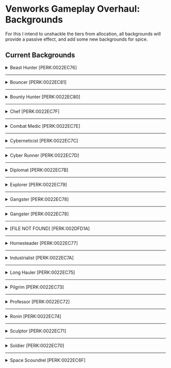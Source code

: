 # Venworks Gameplay Overhaul: Backgrounds

For this I intend to unshackle the tiers from allocation, all backgrounds will provide a passive effect, and add some new backgrounds for spice.

## Current Backgrounds

<details>

<summary>Beast Hunter [PERK:0022EC76]</summary>

### Existing

#### Description
From the Ashta of Akila to the Terrormorphs that plague the whole of the Settled Systems, hostile alien life abounds. You've learned the skills to track them, find them, and take them down.

#### Effects
- None 

#### Traits 
- Fitness
- Ballistics
- Gastronomy

### Overhauled

#### Description
From Critters to Apex Predators hostile alien life abounds. You've learned the skills to track them, take them down, and roast'em up. (15% bonus damage to aliens)

#### Effects
- Passive Effect: 15% bonus damage to aliens

#### Traits 
- Rifle Certification
- Zoology
- Gastronomy

</details>

-------------------------------------------------------------------------------

<details>

<summary>Bouncer [PERK:0022EC81]</summary>

### Existing

#### Description
You've worked the line at the toughest clubs in the Settled Systems. Back then, you learned that most non-lethal confrontations can be solved one of two ways: a strong right hook, or a more strongly secured door.

#### Effects
None 

#### Traits 
- Boxing
- Security
- Fitness

### Existing

#### Description
You've worked the line at the toughest clubs in the Settled Systems. Back then, you learned that most non-lethal confrontations can be solved one of two ways: a strong right hook, or a strong defense.

#### Effects
- Passive Effect: 15% physical damage reduction

#### Traits 
- Boxing
- Martial Arts
- Fitness

</details>

-------------------------------------------------------------------------------

<details>

<summary>Bounty Hunter [PERK:0022EC80]</summary>

### Existing

#### Description
Wherever there are wanted individuals, there are those who profit from their capture. And your quarry knows that in the vastness of space, they can run... but they can't hide.

#### Effects
None 

#### Traits 
- Piloting
- Targeting Control Systems
- Boost Pack Training

### Existing

#### Description
Wherever there are wanted individuals, there are those who profit from their capture. And your quarry knows that in the vastness of space, they can run... but they can't hide.

#### Effects
- Passive Effect: 15% increase in mission rewards and experience

#### Traits 
- Intimidation
- Boost Pack Training
- Boost Assault Training

</details>

-------------------------------------------------------------------------------

<details>

<summary>Chef  [PERK:0022EC7F]</summary>

### Existing

#### Description
While the unrefined masses scarfed down Chunks by the shipload, you catered to those with a more... discerning palate. In your kitchen, countless alien species became true culinary masterpieces.

#### Effects
None 

#### Traits 
- Gastronomy
- Dueling
- Scavenging

### Existing

#### Description
While the unrefined masses scarfed down Chunks by the shipload, you catered to those with a more... discerning palate. In your kitchen, countless alien species became true culinary masterpieces.

#### Effects
- Passive Effect: 15% increase food/drink buff magnitude and duration
- Passive Effect: 15% increase damage with a knife

#### Traits 
- Gastronomy
- Wellness
- Dueling

</details>

-------------------------------------------------------------------------------

<details>

<summary>Combat Medic [PERK:0022EC7E]</summary>

### Existing

#### Description
Leave it to human beings to fight over something as infinite as outer space. That's where you come in. You've never been afraid to take on the enemy... but you'd much rather take care of your friends.

#### Effects
None 

#### Traits 
- Pistol Certification
- Medicine
- Wellness

### Existing

#### Description
Leave it to human beings to fight over something as infinite as outer space. That's where you come in. You've never been afraid to take on the enemy... but you'd much rather take care of your friends.

#### Effects
- Passive Effect: 15% AoE heal over time

#### Traits 
- Pistol Certification
- Medicine
- Wellness

</details>

-------------------------------------------------------------------------------

<details>

<summary>Cyberneticist [PERK:0022EC7C]</summary>

### Existing

#### Description
Robots? Mere toys. Neuroamps? Good for parlor tricks. The Colony War may have made implants and upgrades available to veterans, but you once saw a greater future. Humans and machines, as one. 

#### Effects
None 

#### Traits 
- Medicine
- Security
- Lasers

### Existing

#### Description
Robots? Mere toys. Neuroamps? Good for parlor tricks. The Colony War may have made implants and upgrades available to veterans, but you once saw a greater future. Humans and machines, as one.

#### Effects
- Passive Effect: Remote control of robots and turrets
- Passive Effect: Random chance on hit, deploy leveled turret (max 1) for 10 seconds

#### Traits 
- Robots
- Scavenging
- Security

</details>

-------------------------------------------------------------------------------

<details>

<summary>Cyber Runner [PERK:0022EC7D]</summary>

### Existing

#### Description
From Neon to New Atlantis, the megacorps stand as monuments to power, prestige and profit. You've worked both for and against them, on the inside and out, often sacrificing conscience for credits.

#### Effects
None 

#### Traits 
- Stealth
- Security
- Theft

### Existing

#### Description
From Neon to New Atlantis, the megacorps stand as monuments to power, prestige and profit. You've worked both for and against them, on the inside and out, often sacrificing conscience for credits.

#### Effects
- Passive Effect: Once every few minutes you force unlock a nearby door or container (This could be game breaking need feedback)

#### Traits 
- Stealth
- Security
- Theft

</details>

-------------------------------------------------------------------------------

<details>

<summary>Diplomat [PERK:0022EC7B]</summary>

### Existing

#### Description
The wars are over. Peace now reigns the Settled Systems. But only because there are those quietly fighting to keep it. Because of you, agreements were signed, words were heeded... lives were spared.

#### Effects
None 

#### Traits 
- Stealth
- Security
- Theft

### Existing

#### Description
From Neon to New Atlantis, the megacorps stand as monuments to power, prestige and profit. You've worked both for and against them, on the inside and out, often sacrificing conscience for credits.

#### Effects
- Passive Effect: Randomly you can bribe someone with no credit loss or succeed in a persuasion attempt

#### Traits 
- Persuasion
- Diplomacy
- Commerce

</details>

-------------------------------------------------------------------------------

<details>

<summary>Explorer [PERK:0022EC79]</summary>

### Existing

#### Description
They said exploration is a lost art. You didn't listen. As the major factions argued over the space they desperately tried to control, you were busy uncovering the wonders of the Settled Systems.

#### Effects
None 

#### Traits 
- Lasers
- Astrodynamics
- Surveying

### Existing

#### Description
They said exploration is a lost art. You didn't listen. As the major factions argued over the space they desperately tried to control, you were busy uncovering the wonders of the Settled Systems.

#### Effects
- Passive Skill: ????

#### Traits 
- ???
- ???
- ???

</details>

-------------------------------------------------------------------------------

<details>

<summary>Gangster [PERK:0022EC78]</summary>

### Existing

#### Description
You were always disgusted by suckers killing themselves to make an "honest wage." As soon as you were old enough to hold a weapon, you took what you wanted from anyone unlucky enough to have it.

#### Effects
None 

#### Traits 
- Shotgun Certification
- Boxing
- Theft

### Existing

#### Description
You were always disgusted by suckers killing themselves to make an "honest wage." As soon as you were old enough to hold a weapon, you took what you wanted from anyone unlucky enough to have it.

#### Effects
- Passive Skill: ????

#### Traits 
- Shotgun Certification
- Boxing
- Theft

</details>

-------------------------------------------------------------------------------

<details>

<summary>Gangster [PERK:0022EC78]</summary>

### Existing

#### Description
You were always disgusted by suckers killing themselves to make an "honest wage." As soon as you were old enough to hold a weapon, you took what you wanted from anyone unlucky enough to have it.

#### Effects
None 

#### Traits 
- Shotgun Certification
- Boxing
- Theft

### Existing

#### Description
You were always disgusted by suckers killing themselves to make an "honest wage." As soon as you were old enough to hold a weapon, you took what you wanted from anyone unlucky enough to have it.

#### Effects
- Passive Skill: every so often randomly pickpocket a near by NPC for random misc item (digipicks, credits, chems, med packs)

#### Traits 
- Shotgun Certification
- Boxing
- Theft

</details>

-------------------------------------------------------------------------------

<details>

<summary>[FILE NOT FOUND] [PERK:002DFD1A]</summary>

This one only will be renamed "[FILE NOT FOUND]" is stupid current plan is "Jack of All Trades" or Mercenary

### Existing

#### Description
Oddly, there is no information on file about your past life. Clerical oversight? Deletion by some powerful unknown faction? Or was there just nothing of note to mention? Whatever the reason, your past is known only to you. What's important is the here and now, and the path you're about to forge...

#### Effects
None 

#### Traits 
- Wellness
- Ballistics
- Piloting

### Existing

#### Description
Whatever the reason, your past is known only to you and your clients. What's important is the here and now, and the path you're about to forge...

#### Effects
- Passive Skill: ???

#### Traits 
- Wellness
- Ballistics
- Piloting

</details>

-------------------------------------------------------------------------------

<details>

<summary>Homesteader [PERK:0022EC77]</summary>

### Existing

#### Description
The discovery of the Settled Systems' many oxygen-rich planets and moons meant humans could live just about anywhere... if they had the know how. You did, and utilized it to great effect.

#### Effects
None 

#### Traits 
- Geology
- Surveying
- Weight lifting

### Existing

#### Description
The discovery of the Settled Systems' many oxygen-rich planets and moons meant humans could live just about anywhere... if they had the know how. You did, and utilized it to great effect.

#### Effects
- Passive Skill: every so often randomly scavenge a random misc item (digipicks, credits, materials, med packs)

#### Traits 
- Dueling
- Surveying
- Scavenging

</details>

-------------------------------------------------------------------------------

<details>

<summary>Industrialist [PERK:0022EC7A]</summary>

### Existing

#### Description
There was a time when all you wanted to be was a titan of industry, maybe a ship designer, or megacorp exec. Thankfully, that skill set never goes out of style in the Settled Systems.

#### Effects
None 

#### Traits 
- Persuasion
- Security
- Research Methods

### Existing

#### Description
There was a time when all you wanted to be was a titan of industry, maybe a ship designer, or megacorp exec. Thankfully, that skill set never goes out of style in the Settled Systems.

#### Effects
- Passive Skill: every so often randomly receive credits from your investments. Also you retain access to UC your penthouse

#### Traits 
- Persuasion
- Negotiation
- Commerce

</details>

-------------------------------------------------------------------------------

<details>

<summary>Long Hauler [PERK:0022EC75]</summary>

### Existing

#### Description
Let those other hotheaded pilots obsess over laser weapons and maneuverability. You're a space trucker, pure and simple. Pack the cargo, get it there fast, get paid, repeat. Life is simple and good.

#### Effects
None 

#### Traits 
- Weight Lifting
- Piloting
- Ballistic

### Existing

#### Description
You're a space trucker, pure and simple. Pack the cargo, get it there fast, get paid, repeat. Life is simple and good.

#### Effects
- Passive Skill: ???

#### Traits 
- Payloads
- Piloting
- Astrophysics

</details>

-------------------------------------------------------------------------------

<details>

<summary>Pilgrim [PERK:0022EC73]</summary>

### Existing

#### Description
Wayfarer, wanderer, seeker... transient. You've been called many things during your travels, and learned something those others could never understand - the journey IS the destination.Wayfarer, wanderer, seeker... transient. You've been called many things during your travels, and learned something those others could never understand - the journey IS the destination.

#### Effects
None 

#### Traits 
- Scavenging
- Surveying
- Gastronomy

### Existing

#### Description
Wayfarer, wanderer, seeker... transient. You've been called many things during your travels, and learned something those others could never understand - the journey IS the destination.Wayfarer, wanderer, seeker... transient. You've been called many things during your travels, and learned something those others could never understand - the journey IS the destination.

#### Effects
- Passive Skill: Recover form infections over time

#### Traits 
- Scavenging
- Outpost Management
- Environmental Conditioning

</details>

-------------------------------------------------------------------------------

<details>

<summary>Professor [PERK:0022EC72]</summary>

### Existing

#### Description
You always enjoyed learning, but nothing could compare to the joy of teaching others. As humankind spread throughout the stars, there was never a lack of knowledge to obtain, and you gladly assisted.

#### Effects
None 

#### Traits 
- Astrodynamics
- Geology
- Research Methods

### Existing

#### Description
You always enjoyed learning, but nothing could compare to the joy of teaching others. As humankind spread throughout the stars, there was never a lack of knowledge to obtain, and you gladly assisted.

#### Effects
- Passive Skill: 10% XP gain from all sources

#### Traits 
- Leadership
- Chemistry
- Astrodynamics

</details>

-------------------------------------------------------------------------------

<details>

<summary>Ronin [PERK:0022EC74]</summary>

### Existing

#### Description
Masterless and unbound, you wandered the Settled Systems as a blade for hire. To some, you were a simple mercenary. To others, a hero. And to a select few... a nightmare they could never wake from.

#### Effects
None 

#### Traits 
- Dueling
- Stealth
- Scavenging

### Existing

#### Description
Masterless and unbound, you wandered the Settled Systems as a blade for hire. To some, you were a simple mercenary. To others, a hero. And to a select few... a nightmare they could never wake from.

#### Effects
- Passive Skill: 15% bonus damage to humans

#### Traits 
- Dueling
- Martial Arts
- Rejuvenation

</details>

-------------------------------------------------------------------------------

<details>

<summary>Sculptor [PERK:0022EC71]</summary>

### Existing

#### Description
With your knowledge of anatomy and skilled, steady hands, you could have had a lucrative career as a surgeon. Instead, you followed your heart, and created works of art to amaze and inspire.

#### Effects
None 

#### Traits 
- Medicine
- Geology
- Persuasion

### Existing

#### Description
With your knowledge of anatomy and skilled, steady hands, you could have had a lucrative career as a surgeon. Instead, you followed your heart, and created works of art to amaze and inspire.

#### Effects
- Passive Skill: crafting yields addition items or higher quality items

#### Traits 
- Geology
- Demolitions
- Fitness

</details>

-------------------------------------------------------------------------------

<details>

<summary>Soldier [PERK:0022EC70]</summary>

### Existing

#### Description
The Settled Systems is no stranger to warfare, and if there's one thing armed conflict relies on it's trained warriors with guns and guts. You had both. Simple, bloody work... and you were great at it.

#### Effects
None 

#### Traits 
- Fitness
- Ballistics
- Boost Pack Training

### Existing

#### Description
The Settled Systems is no stranger to warfare, and if there's one thing armed conflict relies on it's trained warriors with guns and guts. You had both. Simple, bloody work... and you were great at it.

#### Effects
- Passive Skill: 10% chance to evade damage

#### Traits 
- Particle Beams 
- Demolitions
- Pain Tolerance

</details>

-------------------------------------------------------------------------------

<details>

<summary>Space Scoundrel [PERK:0022EC6F]</summary>

Space Scoundrel is a poor name going to rename to Space Pirate

### Existing

#### Description
Good? Bad? Whose right is it to say? If there's anything you've learned while traipsing through the galaxy, it's this: space may look black, but it's really one big shade of grey.

#### Effects
None 

#### Traits 
- Pistol Certification
- Piloting
- Persuasion

### Existing

#### Description
Good? Bad? Whose right is it to say? If there's anything you've learned while traipsing through the galaxy, it's this: space may look black, but it's really one big shade of grey.

#### Effects
- Passive Skill: Joined to the Crimson Fleet faction, 25% chance to evade contraband scans, start in The Key

#### Traits 
- Pistol Certification 
- Deception
- Targeting Control Systems

</details>


